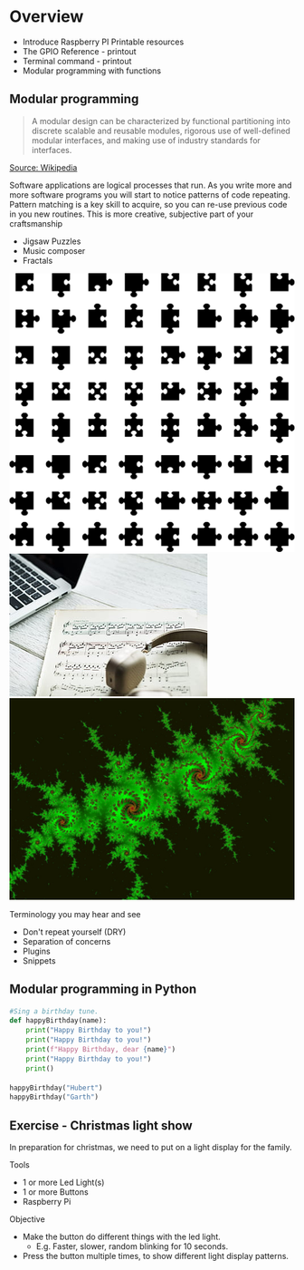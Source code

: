 # Overview

- Introduce Raspberry PI Printable resources
- The GPIO Reference - printout
- Terminal command - printout
- Modular programming with functions

## Modular programming

> A modular design can be characterized by functional partitioning into discrete scalable and reusable modules, rigorous use of well-defined modular interfaces, and making use of industry standards for interfaces.

[Source: Wikipedia](https://en.wikipedia.org/wiki/Modular_design)

Software applications are logical processes that run. As you write more and more software programs you will start to notice patterns of code repeating.  Pattern matching is a key skill to acquire, so you can re-use previous code in you new routines. This is more creative, subjective part of your craftsmanship

- Jigsaw Puzzles
- Music composer
- Fractals

![Jigsaw Puzzles](../assets/jigsaw-Shapes.png)
![Composer](../assets/composer-computer-headphones-hobby.jpg)
![Fractals](../assets/Fractal_art.jpg)

Terminology you may hear and see

- Don't repeat yourself (DRY)
- Separation of concerns
- Plugins
- Snippets

## Modular programming in Python

```python
#Sing a birthday tune.
def happyBirthday(name):
    print("Happy Birthday to you!")
    print("Happy Birthday to you!")
    print(f"Happy Birthday, dear {name}")
    print("Happy Birthday to you!")
    print()

happyBirthday("Hubert")
happyBirthday("Garth")

```

## Exercise - Christmas light show

In preparation for christmas, we need to put on a light display for the family.

Tools

- 1 or more Led Light(s)
- 1 or more Buttons
- Raspberry Pi

Objective

- Make the button do different things with the led light.
  - E.g. Faster, slower, random blinking for 10 seconds.
- Press the button multiple times, to show different light display patterns.
